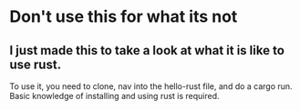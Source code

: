 # Don't use this for what its not
## I just made this to take a look at what it is like to use rust.
To use it, you need to clone, nav into the hello-rust file, and do a cargo run. Basic knowledge of installing and using rust is required.